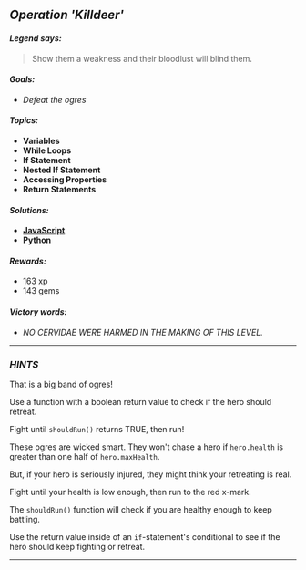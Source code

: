 ## _Operation 'Killdeer'_

#### _Legend says:_
> Show them a weakness and their bloodlust will blind them.

#### _Goals:_
+ _Defeat the ogres_

#### _Topics:_
+ **Variables**
+ **While Loops**
+ **If Statement**
+ **Nested If Statement**
+ **Accessing Properties**
+ **Return Statements**

#### _Solutions:_
+ **[JavaScript](killdeer.js)**
+ **[Python](killdeer.py)**

#### _Rewards:_
+ 163 xp
+ 143 gems

#### _Victory words:_
+ _NO CERVIDAE WERE HARMED IN THE MAKING OF THIS LEVEL._

___

### _HINTS_

That is a big band of ogres!

Use a function with a boolean return value to check if the hero should retreat.

Fight until `shouldRun()` returns TRUE, then run!

These ogres are wicked smart. They won't chase a hero if `hero.health` is greater than one half of `hero.maxHealth`.

But, if your hero is seriously injured, they might think your retreating is real.

Fight until your health is low enough, then run to the red x-mark.

The `shouldRun()` function will check if you are healthy enough to keep battling. 

Use the return value inside of an `if`-statement's conditional to see if the hero should keep fighting or retreat.

___
